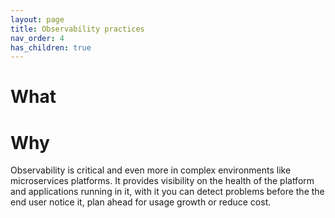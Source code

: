```yaml
---
layout: page
title: Observability practices
nav_order: 4
has_children: true
---
```


# What

# Why
Observability is critical and even more in complex environments like microservices platforms. It provides visibility on the health of the platform and applications running in it, with it you can detect problems before the the end user notice it, plan ahead for usage growth or reduce cost.